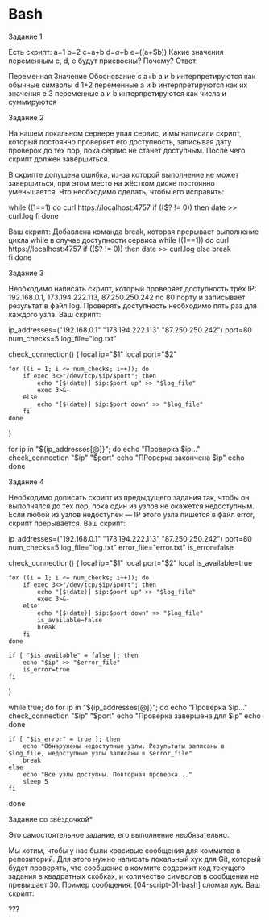 # Bash
Задание 1

Есть скрипт:
a=1
b=2
c=a+b
d=$a+$b
e=$(($a+$b))
Какие значения переменным c, d, e будут присвоены? Почему?
Ответ:

Переменная 	Значение 	Обоснование
c 	a+b 	a и b интерпретируются как обычные символы
d 	1+2 	переменные a и b интерпретируются как их значения 
e 	3 	 переменные a и b интерпретируются как числа и суммируются

Задание 2

На нашем локальном сервере упал сервис, и мы написали скрипт, который постоянно проверяет его доступность, записывая дату проверок до тех пор, пока сервис не станет доступным. После чего скрипт должен завершиться.

В скрипте допущена ошибка, из-за которой выполнение не может завершиться, при этом место на жёстком диске постоянно уменьшается. Что необходимо сделать, чтобы его исправить:

while ((1==1)
do
	curl https://localhost:4757
	if (($? != 0))
	then
		date >> curl.log
	fi
done

Ваш скрипт:
Добавлена команда break, которая прерывает выполнение цикла while в случае доступности сервиса
while ((1==1))
do
	curl https://localhost:4757
	if (($? != 0))
	then
		date >> curl.log
	else
		break  
	fi
done

Задание 3

Необходимо написать скрипт, который проверяет доступность трёх IP: 192.168.0.1, 173.194.222.113, 87.250.250.242 по 80 порту и записывает результат в файл log. Проверять доступность необходимо пять раз для каждого узла.
Ваш скрипт:

ip_addresses=("192.168.0.1" "173.194.222.113" "87.250.250.242")
port=80
num_checks=5
log_file="log.txt"

check_connection() {
    local ip="$1"
    local port="$2"

    for ((i = 1; i <= num_checks; i++)); do
        if exec 3<>"/dev/tcp/$ip/$port"; then
            echo "[$(date)] $ip:$port up" >> "$log_file"
            exec 3>&-
        else
            echo "[$(date)] $ip:$port down" >> "$log_file"
        fi
    done
}

for ip in "${ip_addresses[@]}"; do
    echo "Проверка $ip..."
    check_connection "$ip" "$port"
    echo "ПРоверка закончена $ip"
    echo
done



Задание 4

Необходимо дописать скрипт из предыдущего задания так, чтобы он выполнялся до тех пор, пока один из узлов не окажется недоступным. Если любой из узлов недоступен — IP этого узла пишется в файл error, скрипт прерывается.
Ваш скрипт:


ip_addresses=("192.168.0.1" "173.194.222.113" "87.250.250.242")
port=80
num_checks=5
log_file="log.txt"
error_file="error.txt"
is_error=false

check_connection() {
    local ip="$1"
    local port="$2"
    local is_available=true

    for ((i = 1; i <= num_checks; i++)); do
        if exec 3<>"/dev/tcp/$ip/$port"; then
            echo "[$(date)] $ip:$port up" >> "$log_file"
            exec 3>&-
        else
            echo "[$(date)] $ip:$port down" >> "$log_file"
            is_available=false
            break
        fi
    done

    if [ "$is_available" = false ]; then
        echo "$ip" >> "$error_file"
        is_error=true
    fi
}

while true; do
    for ip in "${ip_addresses[@]}"; do
        echo "Проверка $ip..."
        check_connection "$ip" "$port"
        echo "Проверка завершена для $ip"
        echo
    done

    if [ "$is_error" = true ]; then
        echo "Обнаружены недоступные узлы. Результаты записаны в $log_file, недоступные узлы записаны в $error_file"
        break
    else
        echo "Все узлы доступны. Повторная проверка..."
        sleep 5
    fi
done

Задание со звёздочкой*

Это самостоятельное задание, его выполнение необязательно.

Мы хотим, чтобы у нас были красивые сообщения для коммитов в репозиторий. Для этого нужно написать локальный хук для Git, который будет проверять, что сообщение в коммите содержит код текущего задания в квадратных скобках, и количество символов в сообщении не превышает 30. Пример сообщения: [04-script-01-bash] сломал хук.
Ваш скрипт:

???
